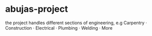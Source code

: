 # abujas-project
the project handles different sections of engineering, e.g Carpentry · Construction · Electrical · Plumbing · Welding · More
